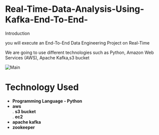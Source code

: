 # Real-Time-Data-Analysis-Using-Kafka-End-To-End-


Introduction

you will execute an End-To-End Data Engineering Project on Real-Time 

We are going to use different technologies such as Python, Amazon Web Services (AWS), Apache Kafka,s3 bucket

![Main](https://imgs.search.brave.com/Nfy-LF9laZ_55FnN-eiv5RPwzkdpC_POouxf0iu8-v8/rs:fit:768:576:1/g:ce/aHR0cHM6Ly9jZG4u/c2xpZGVzaGFyZWNk/bi5jb20vc3NfdGh1/bWJuYWlscy9rYWZr/YWF3cy0xNTAyMDQw/NTQ5MzAtY29udmVy/c2lvbi1nYXRlMDIt/dGh1bWJuYWlsLTQu/anBnP2NiPTE0MjMw/MjkwMTI)

# Technology Used

- **Programming Language - Python**
- **aws**<br>
. **s3 bucket**<br>
. **ec2**<br>
- **apache kafka**<br> 
- **zookeeper**
